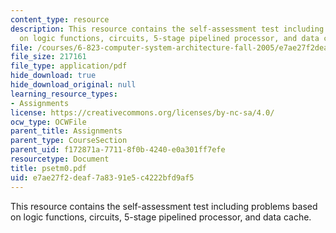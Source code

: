 ```yaml
---
content_type: resource
description: This resource contains the self-assessment test including problems based
  on logic functions, circuits, 5-stage pipelined processor, and data cache.
file: /courses/6-823-computer-system-architecture-fall-2005/e7ae27f2deaf7a8391e5c4222bfd9af5_psetm0.pdf
file_size: 217161
file_type: application/pdf
hide_download: true
hide_download_original: null
learning_resource_types:
- Assignments
license: https://creativecommons.org/licenses/by-nc-sa/4.0/
ocw_type: OCWFile
parent_title: Assignments
parent_type: CourseSection
parent_uid: f172871a-7711-8f0b-4240-e0a301ff7efe
resourcetype: Document
title: psetm0.pdf
uid: e7ae27f2-deaf-7a83-91e5-c4222bfd9af5
---
```

This resource contains the self-assessment test including problems based on logic functions, circuits, 5-stage pipelined processor, and data cache.